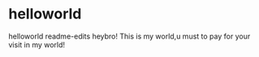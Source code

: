 # helloworld
helloworld
readme-edits
heybro!
    This is my world,u must to pay for your visit in my world!